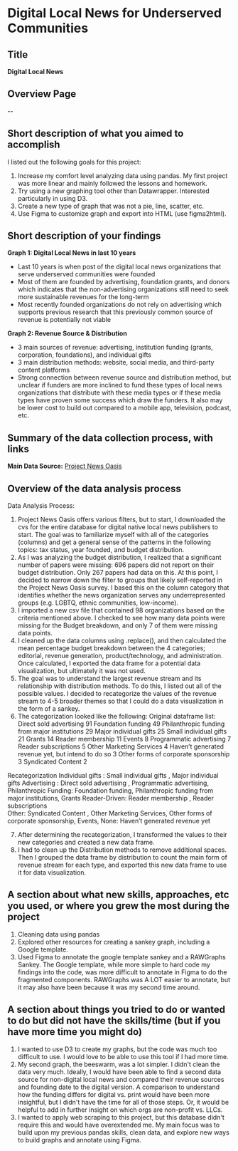 # Digital Local News for Underserved Communities

## Title ##
**Digital Local News**

## Overview Page ##
--

## Short description of what you aimed to accomplish ##
I listed out the following goals for this project:
1. Increase my comfort level analyzing data using pandas. My first project was more linear and mainly followed the lessons and homework. 
2. Try using a new graphing tool other than Datawrapper. Interested particularly in using D3.
3. Create a new type of graph that was not a pie, line, scatter, etc.
4. Use Figma to customize graph and export into HTML (use figma2html).

## Short description of your findings ##
**Graph 1: Digital Local News in last 10 years**
* Last 10 years is when post of the digital local news organizations that serve underserved communities were founded
* Most of them are founded by advertising, foundation grants, and donors which indicates that the non-advertising organizations still need to seek more sustainable revenues for the long-term
* Most recently founded organizations do not rely on advertising which supports previous research that this previously common source of revenue is potentially not viable

**Graph 2: Revenue Source & Distribution**
* 3 main sources of revenue: advertising, institution funding (grants, corporation, foundations), and individual gifts
* 3 main distribution methods: website, social media, and third-party content platforms
* Strong connection between revenue source and distribution method, but unclear if funders are more inclined to fund these types of local news organizations that distribute with these media types or if these media types have proven some success which draw the funders. It also may be lower cost to build out compared to a mobile app, television, podcast, etc. 


## Summary of the data collection process, with links ##
**Main Data Source:** [Project News Oasis](https://www.projectnewsoasis.com/publications)

## Overview of the data analysis process ##
Data Analysis Process:
1. Project News Oasis offers various filters, but to start, I downloaded the cvs for the entire database for digital native local news publishers to start. The goal was to familiarize myself with all of the categories (columns) and get a general sense of the patterns in the following topics: tax status, year founded, and budget distribution.
2. As I was analyzing the budget distribution, I realized that a significant number of papers were missing: 696 papers did not report on their budget distribution. Only 267 papers had data on this. At this point, I decided to narrow down the filter to groups that likely self-reported in the Project News Oasis survey. I based this on the column category that identifies whether the news organization serves any underrepresented groups (e.g. LGBTQ, ethnic communities, low-income). 
3. I imported a new csv file that contained 98 organizations based on the criteria mentioned above. I checked to see how many data points were missing for the Budget breakdown, and only 7 of them were missing data points.
4. I cleaned up the data columns using .replace(), and then calculated the mean percentage budget breakdown between the 4 categories; editorial, revenue generation, product/technology, and administration. Once calculated, I exported the data frame for a potential data visualization, but ultimately it was not used.
5. The goal was to understand the largest revenue stream and its relationship with distribution methods. To do this, I listed out all of the possible values. I decided to recategorize the values of the revenue stream to 4-5 broader themes so that I could do a data visualization in the form of a sankey.
6. The categorization looked like the following: 
Original dataframe list:
Direct sold advertising                               91
Foundation funding                                    49
Philanthropic funding from major institutions         29
Major individual gifts                                25
Small individual gifts                                21
Grants                                                14
Reader membership                                     11
Events                                                 8
Programmatic advertising                               7
Reader subscriptions                                   5
Other Marketing Services                               4
Haven’t generated revenue yet, but intend to do so     3
Other forms of corporate sponsorship                   3
Syndicated Content                                     2

Recategorization
Individual gifts : Small individual gifts , Major individual gifts 
Advertising : Direct sold advertising , Programmatic advertising, 
Philanthropic Funding: Foundation funding, Philanthropic funding from major institutions, Grants
Reader-Driven: Reader membership , Reader subscriptions  
Other: Syndicated Content , Other Marketing Services, Other forms of corporate sponsorship, Events, 
None: Haven’t generated revenue yet


7. After determining the recategorization, I transformed the values to their new categories and created a new data frame. 
8. I had to clean up the Distribution methods to remove additional spaces. Then I grouped the data frame by distribution to count the main form of revenue stream for each type, and exported this new data frame to use it for data visualization.

## A section about what new skills, approaches, etc you used, or where you grew the most during the project ##
1. Cleaning data using pandas
2. Explored other resources for creating a sankey graph, including a Google template. 
3. Used Figma to annotate the google template sankey and a RAWGraphs Sankey. The Google template, while more simple to hard code my findings into the code, was more difficult to annotate in Figma to do the fragmented components. RAWGraphs was A LOT easier to annotate, but it may also have been because it was my second time around.


## A section about things you tried to do or wanted to do but did not have the skills/time (but if you have more time you might do) ##
1. I wanted to use D3 to create my graphs, but the code was much too difficult to use. I would love to be able to use this tool if I had more time.
2. My second graph, the beeswarm, was a lot simpler. I didn't clean the data very much. Ideally, I would have been able to find a second data source for non-digital local news and compared their revenue sources and founding date to the digital version. A comparison to understand how the funding differs for digital vs. print would have been more insightful, but I didn't have the time for all of those steps. Or, it would be helpful to add in further insight on which orgs are non-profit vs. LLCs.
3. I wanted to apply web scraping to this project, but this database didn't require this and would have overextended me. My main focus was to build upon my previous pandas skills, clean data, and explore new ways to build graphs and annotate using Figma.